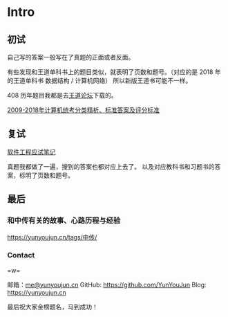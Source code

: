 # Intro

## 初试

自己写的答案一般写在了真题的正面或者反面。

有些发现和王道单科书上的题目类似，就表明了页数和题号。（对应的是 2018 年的王道单科书 数据结构 / 计算机网络）
所以新版王道书可能不一样。

408 历年题目我都是去[王道论坛](http://www.cskaoyan.com)下载的。

[2009-2018年计算机统考分类精析、标准答案及评分标准](http://www.cskaoyan.com/thread-80610-1-1.html)

## 复试

[软件工程应试笔记](https://se-notes.yunyoujun.cn)

真题我都做了一遍，搜到的答案也都对应上去了。
以及对应教科书和习题书的答案，标明了页数和题号。

## 最后

### 和中传有关的故事、心路历程与经验

<https://yunyoujun.cn/tags/中传/>

### Contact

=w=

邮箱：<me@yunyoujun.cn>
GitHub: <https://github.com/YunYouJun>
Blog: <https://yunyoujun.cn>

最后祝大家金榜题名，马到成功！
